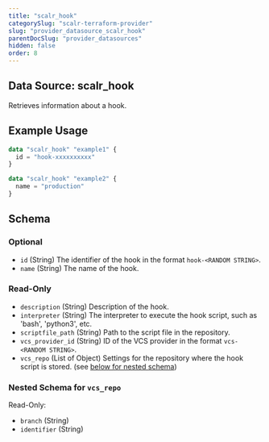 ```yaml
---
title: "scalr_hook"
categorySlug: "scalr-terraform-provider"
slug: "provider_datasource_scalr_hook"
parentDocSlug: "provider_datasources"
hidden: false
order: 8
---
```

## Data Source: scalr_hook

Retrieves information about a hook.

## Example Usage

```terraform
data "scalr_hook" "example1" {
  id = "hook-xxxxxxxxxx"
}

data "scalr_hook" "example2" {
  name = "production"
}
```

<!-- schema generated by tfplugindocs -->
## Schema

### Optional

- `id` (String) The identifier of the hook in the format `hook-<RANDOM STRING>`.
- `name` (String) The name of the hook.

### Read-Only

- `description` (String) Description of the hook.
- `interpreter` (String) The interpreter to execute the hook script, such as 'bash', 'python3', etc.
- `scriptfile_path` (String) Path to the script file in the repository.
- `vcs_provider_id` (String) ID of the VCS provider in the format `vcs-<RANDOM STRING>`.
- `vcs_repo` (List of Object) Settings for the repository where the hook script is stored. (see [below for nested schema](#nestedatt--vcs_repo))

<a id="nestedatt--vcs_repo"></a>
### Nested Schema for `vcs_repo`

Read-Only:

- `branch` (String)
- `identifier` (String)

